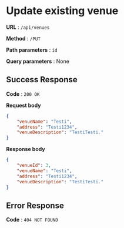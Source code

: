 # Update existing venue

**URL** : `/api/venues`

**Method** : `/PUT`

**Path parameters** : `id`

**Query parameters** : None

## Success Response 

**Code** : `200 OK`

**Request body**

```json
{
    "venueName": "Testi",
    "address": "Testi1234",
    "venueDescription": "TestiTesti."
}
```

**Response body**

```json
{
    "venueId": 3,
    "venueName": "Testi",
    "address": "Testi1234",
    "venueDescription": "TestiTesti."
}
```

## Error Response 

**Code** : `404 NOT FOUND`